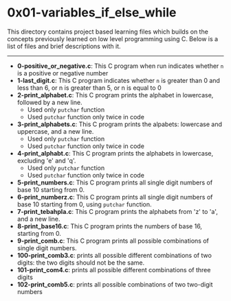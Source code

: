 # 0x01-variables_if_else_while
This directory contains project based learning files which builds on the concepts previously learned on low level programming using C.
Below is a list of files and brief descriptions with it.

---

- **0-positive_or_negative.c**: This C program when run indicates whether `n` is a positive or negative number
- **1-last_digit.c**: This C program indicates whether `n` is greater than 0 and less than 6, or n is greater than 5, or n is equal to 0
- **2-print_alphabet.c**: This C program prints the alphabet in lowercase, followed by a new line.
	- Used only `putchar` function
	- Used `putchar` function only twice in code
- **3-print_alphabets.c**: This C program prints the alpabets: lowercase and uppercase, and a new line.
	- Used only `putchar` function
	- Used `putchar` function only twice in code
- **4-print_alphabt.c**: This C program prints the alphabets in lowercase, excluding 'e' and 'q'.
	- Used only `putchar` function
	- Used `putchar` function only twice in code
- **5-print_numbers.c**: This C program prints all single digit numbers of base 10 starting from 0.
- **6-print_numberz.c**: This C program prints all single digit numbers of base 10 starting from 0, using `putchar` function.
- **7-print_tebahpla.c**: This C program prints the alphabets from 'z' to 'a', and a new line.
- **8-print_base16.c**: This C program prints the numbers of base 16, starting from 0.
- **9-print_comb.c**: This C program prints all possible combinations of single digit numbers.
- **100-print_comb3.c**: prints all possible different combinations of two digits: the two digits should not be the same.
- **101-print_com4.c**: prints all possible different combinations of three digits
- **102-print_comb5.c**: prints all possible combinations of two two-digit numbers

